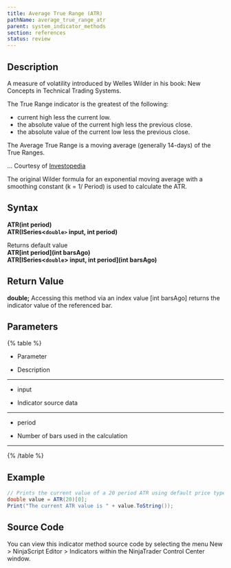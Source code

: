 ```yaml
---
title: Average True Range (ATR)
pathName: average_true_range_atr
parent: system_indicator_methods
section: references
status: review
---
```


## Description

A measure of volatility introduced by Welles Wilder in his book: New Concepts in Technical Trading Systems.

The True Range indicator is the greatest of the following:

* current high less the current low.
* the absolute value of the current high less the previous close.
* the absolute value of the current low less the previous close.

The Average True Range is a moving average (generally 14-days) of the True Ranges.

... Courtesy of [Investopedia](http://www.investopedia.com/terms/a/atr.asp)

The original Wilder formula for an exponential moving average with a smoothing constant (k = 1/ Period) is used to calculate the ATR.

## Syntax

**ATR(int period)**  
**ATR(ISeries<`double>` input, int period)**

Returns default value  
**ATR[int period](int barsAgo)**  
**ATR[ISeries<`double`> input, int period](int barsAgo)**

## Return Value

**double;** Accessing this method via an index value [int barsAgo] returns the indicator value of the referenced bar.

## Parameters

{% table %}

* Parameter

* Description

---

* input

* Indicator source data

---

* period

* Number of bars used in the calculation

---

{% /table %}

## Example

```csharp
// Prints the current value of a 20 period ATR using default price type
double value = ATR(20)[0];
Print("The current ATR value is " + value.ToString());
```

## Source Code

You can view this indicator method source code by selecting the menu New > NinjaScript Editor > Indicators within the NinjaTrader Control Center window.
